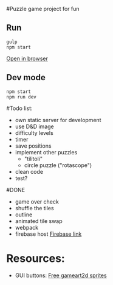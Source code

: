 #Puzzle game project for fun


## Run
    gulp
    npm start

[Open in browser](http://127.0.0.1/index.html)

## Dev mode

    npm start
    npm run dev

#Todo list:
- own static server for development
- use D&D image
- difficulty levels
- timer
- save positions
- implement other puzzles
    * "tilitoli"
    * circle puzzle ("rotascope")
- clean code
- test?

#DONE
- game over check
- shuffle the tiles
- outline
- animated tile swap
- webpack
- firebase host [Firebase link](https://maxinteger-fun-puzzle.firebaseapp.com/)


# Resources:
- GUI buttons: [Free gameart2d sprites](http://www.gameart2d.com/freebies.html)
